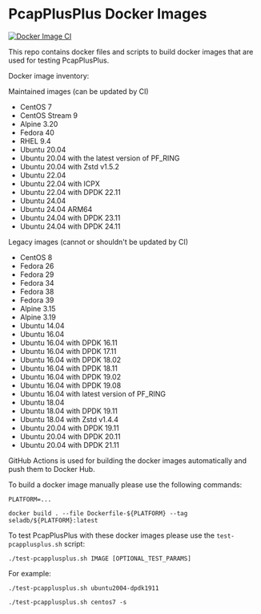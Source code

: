 # PcapPlusPlus Docker Images

[![Docker Image CI](https://github.com/seladb/PcapPlusPlus-DockerImages/actions/workflows/docker-image.yml/badge.svg)](https://github.com/seladb/PcapPlusPlus-DockerImages/actions/workflows/docker-image.yml)

This repo contains docker files and scripts to build docker images that are used for testing PcapPlusPlus.

Docker image inventory:

Maintained images (can be updated by CI)
- CentOS 7
- CentOS Stream 9
- Alpine 3.20
- Fedora 40
- RHEL 9.4
- Ubuntu 20.04
- Ubuntu 20.04 with the latest version of PF_RING
- Ubuntu 20.04 with Zstd v1.5.2
- Ubuntu 22.04
- Ubuntu 22.04 with ICPX
- Ubuntu 22.04 with DPDK 22.11
- Ubuntu 24.04
- Ubuntu 24.04 ARM64
- Ubuntu 24.04 with DPDK 23.11
- Ubuntu 24.04 with DPDK 24.11

Legacy images (cannot or shouldn't be updated by CI)
- CentOS 8
- Fedora 26
- Fedora 29
- Fedora 34
- Fedora 38
- Fedora 39
- Alpine 3.15
- Alpine 3.19
- Ubuntu 14.04
- Ubuntu 16.04
- Ubuntu 16.04 with DPDK 16.11
- Ubuntu 16.04 with DPDK 17.11
- Ubuntu 16.04 with DPDK 18.02
- Ubuntu 16.04 with DPDK 18.11
- Ubuntu 16.04 with DPDK 19.02
- Ubuntu 16.04 with DPDK 19.08
- Ubuntu 16.04 with latest version of PF_RING
- Ubuntu 18.04
- Ubuntu 18.04 with DPDK 19.11
- Ubuntu 18.04 with Zstd v1.4.4
- Ubuntu 20.04 with DPDK 19.11
- Ubuntu 20.04 with DPDK 20.11
- Ubuntu 20.04 with DPDK 21.11


GitHub Actions is used for building the docker images automatically and push them to Docker Hub.

To build a docker image manually please use the following commands:

```shell
PLATFORM=...

docker build . --file Dockerfile-${PLATFORM} --tag seladb/${PLATFORM}:latest
```

To test PcapPlusPlus with these docker images please use the `test-pcapplusplus.sh` script:

```shell
./test-pcapplusplus.sh IMAGE [OPTIONAL_TEST_PARAMS]
```

For example:

```shell
./test-pcapplusplus.sh ubuntu2004-dpdk1911

./test-pcapplusplus.sh centos7 -s
```

